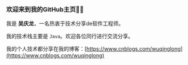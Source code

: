 ### 欢迎来到我的GitHub主页🏄🏻

我是 **吴庆龙**，一名热衷于技术分享de软件工程师。

我的技术栈主要是 `Java`。欢迎各位同行进行交流分享。

我的个人技术都分享在我的博客：[https://www.cnblogs.com/wuqinglong](https://www.cnblogs.com/wuqinglong)
